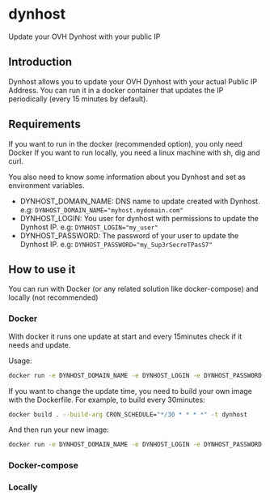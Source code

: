 # dynhost
Update your OVH Dynhost with your public IP

## Introduction

Dynhost allows you to update your OVH Dynhost with your actual Public IP Address. You can run it in a docker container that updates the IP periodically (every 15 minutes by default).

## Requirements

If you want to run in the docker (recommended option), you only need Docker
If you want to run locally, you need a linux machine with sh, dig and curl.

You also need to know some information about you Dynhost and set as environment variables.

 - DYNHOST_DOMAIN_NAME: DNS name to update created with Dynhost. e.g: `DYNHOST_DOMAIN_NAME="myhost.mydomain.com"`
 - DYNHOST_LOGIN: You user for dynhost with permissions to update the Dynhost IP. e.g: `DYNHOST_LOGIN="my_user"`
 - DYNHOST_PASSWORD: The password of your user to update the Dynhost IP. e.g: `DYNHOST_PASSWORD="my_Sup3rSecreTPasS7"`

## How to use it

You can run with Docker (or any related solution like docker-compose) and locally (not recommended)

### Docker
With docker it runs one update at start and every 15minutes check if it needs and update. 

Usage:
```sh
docker run -e DYNHOST_DOMAIN_NAME -e DYNHOST_LOGIN -e DYNHOST_PASSWORD gorkarevilla/dynhost
```

If you want to change the update time, you need to build your own image with the Dockerfile.
For example, to build every 30minutes:

```sh
docker build . --build-arg CRON_SCHEDULE="*/30 * * * *" -t dynhost
```

And then run your new image:
```sh
docker run -e DYNHOST_DOMAIN_NAME -e DYNHOST_LOGIN -e DYNHOST_PASSWORD dynhost
```


### Docker-compose

### Locally

